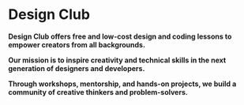 # Design Club  

**Design Club offers free and low-cost design and coding lessons to empower creators from all backgrounds.**  

**Our mission is to inspire creativity and technical skills in the next generation of designers and developers.**  

**Through workshops, mentorship, and hands-on projects, we build a community of creative thinkers and problem-solvers.**  
